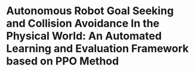 # Autonomous Robot Goal Seeking and Collision Avoidance In the Physical World: An Automated Learning and Evaluation Framework based on PPO Method